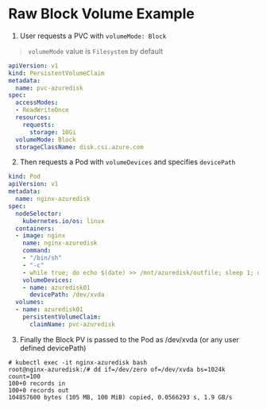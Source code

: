 # Raw Block Volume Example

1. User requests a PVC with `volumeMode: Block`
> `volumeMode` value is `Filesystem` by default

```yaml
apiVersion: v1
kind: PersistentVolumeClaim
metadata:
  name: pvc-azuredisk
spec:
  accessModes:
  - ReadWriteOnce
  resources:
    requests:
      storage: 10Gi
  volumeMode: Block
  storageClassName: disk.csi.azure.com
```

2. Then requests a Pod with `volumeDevices` and specifies `devicePath`

```yaml
kind: Pod
apiVersion: v1
metadata:
  name: nginx-azuredisk
spec:
  nodeSelector:
    kubernetes.io/os: linux
  containers:
  - image: nginx
    name: nginx-azuredisk
    command:
    - "/bin/sh"
    - "-c"
    - while true; do echo $(date) >> /mnt/azuredisk/outfile; sleep 1; done
    volumeDevices:
    - name: azuredisk01
      devicePath: /dev/xvda
  volumes:
  - name: azuredisk01
    persistentVolumeClaim:
      claimName: pvc-azuredisk
```

3. Finally the Block PV is passed to the Pod as /dev/xvda (or any user defined devicePath) 

```console
# kubectl exec -it nginx-azuredisk bash
root@nginx-azuredisk:/# dd if=/dev/zero of=/dev/xvda bs=1024k count=100
100+0 records in
100+0 records out
104857600 bytes (105 MB, 100 MiB) copied, 0.0566293 s, 1.9 GB/s
```
